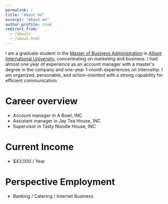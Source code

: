 ```yaml
---
permalink: /
title: "About me"
excerpt: "About me"
author_profile: true
redirect_from: 
  - /about/
  - /about.html
---
```


I am a graduate student in the [Master of Business Administration](https://www.alliant.edu/business/business-administration/mba) in [Alliant International University](https://www.alliant.edu/), concentrating on marketing and business. I had almost one year of experience as an account manager with a master's degree in the company and one-year 1-month experiences on internship. I am organized, personable, and action-oriented with a strong capability for efficient communication.

Career overview
======
* Account manager in A Bowl, INC
* Assistant manager in Jay Tea House, INC
* Supervisor in Tasty Noodle House, INC

Current Income
======
*  $43,000 / Year

Perspective Employment
======
* Banking / Catering / Internet Business
